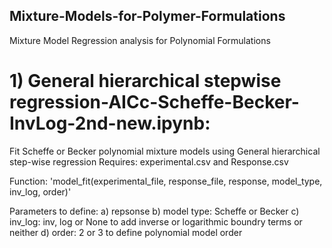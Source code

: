 ## Mixture-Models-for-Polymer-Formulations
Mixture Model Regression analysis for Polynomial Formulations

# 1) General hierarchical stepwise regression-AICc-Scheffe-Becker-InvLog-2nd-new.ipynb:
Fit Scheffe or Becker polynomial mixture models using General hierarchical step-wise regression
Requires: experimental.csv and Response.csv

Function:
'model_fit(experimental_file, response_file, response, model_type, inv_log, order)'

Parameters to define:
a) repsonse
b) model type: Scheffe or Becker
c) inv_log: inv, log or None to add inverse or logarithmic boundry terms or neither
d) order: 2 or 3 to define polynomial model order
